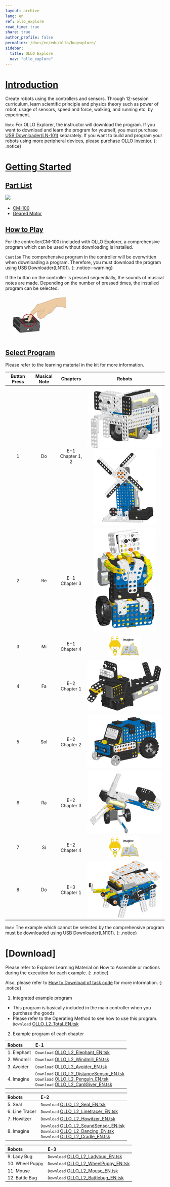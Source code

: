 ```yaml
---
layout: archive
lang: en
ref: ollo_explore
read_time: true
share: true
author_profile: false
permalink: /docs/en/edu/ollo/bugexplore/
sidebar:
  title: OLLO Explore
  nav: "ollo_explore"
---
```


# [Introduction](#introduction)
Create robots using the controllers and sensors.
Through 12-session curriculum, learn scientific principle and physics theory such as power of robot, usage of sensors, speed and force, walking, and running etc. by experiment.

`Note` For OLLO Explorer, the instructor will download the program.  If you want to download and learn the program for yourself, you must purchase [USB Downloader(LN-101)] separately. If you want to build and program your robots using more peripheral devices, please purchase OLLO [Inventor].
{: .notice}


# [Getting Started](#getting-started)

## [Part List](#part-list)

![][ollo_explore_partlist]

- [CM-100]
- [Geared Motor]

## [How to Play](#how-to-play)

For the controller(CM-100) included with OLLO Explorer, a comprehensive program which can be used without downloading is installed.

`Caution` The comprehensive program in the controller will be overwritten when downloading a program. Therefore, you must download the program using USB Downloader(LN101).
{: .notice--warning}

If the button on the controller is pressed sequentially, the sounds of musical notes are made. Depending on the number of pressed times, the installed program can be selected.

![cm-100-operate][img_01]

## [Select Program](#select-program)
Please refer to the learning material in the kit for more information.

|Button Press|Musical Note|Chapters|Robots|
| :-----: | :-----: | :-----: | :-----: |
|1|Do|E-1<br>Chapter 1, 2|![img_02][img_02]![img_03][img_03]|
|2|Re|E-1<br>Chapter 3|![img_04][img_04]|
|3|Mi|E-1<br>Chapter 4|![img_05][img_05]|
|4|Fa|E-2<br>Chapter 1|![img_06][img_06]|
|5|Sol|E-2<br>Chapter 2|![img_07][img_07]|
|6|Ra|E-2<br>Chapter 3|![img_08][img_08]|
|7|Si|E-2<br>Chapter 4|![img_05][img_05]|
|8|Do|E-3<br>Chapter 1|![img_09][img_09]|

`Note` The example which cannot be selected by the comprehensive program must be downloaded using USB Downloader(LN101).
{: .notice}

# [Download]

Please refer to Explorer Learning Material on How to Assemble or motions during the execution for each example.
{: .notice}

Also, please refer to [How to Download of task code] for more information.
{: .notice}

1. Integrated example program
  - This program is basically included in the main controller when you purchase the goods
  - Please refer to the Operating Method to see how to use this program.
  `Download` [OLLO_L2_Total_EN.tsk]

2. Example program of each chapter

|Robots|E-1|
| :----- | :----- |
|1. Elephant|`Download` [OLLO_L2_Elephant_EN.tsk]|
|2. Windmill|`Download` [OLLO_L2_Windmill_EN.tsk]|
|3. Avoider|`Download` [OLLO_L2_Avoider_EN.tsk]|
|4. Imagine|`Download` [OLLO_L2_DistanceSensor_EN.tsk]<br />`Download` [OLLO_L2_Penguin_EN.tsk]<br />`Download` [OLLO_L2_CardGiver_EN.tsk]|

|Robots|E-2|
| :----- | :----- |
|5. Seal|`Download` [OLLO_L2_Seal_EN.tsk]|
|6. Line Tracer|`Download` [OLLO_L2_Linetracer_EN.tsk]|
|7. Howitzer|`Download` [OLLO_L2_Howitzer_EN.tsk]|
|8. Imagine|`Download` [OLLO_L2_SoundSensor_EN.tsk]<br />`Download` [OLLO_L2_Dancing_EN.tsk]<br />`Download` [OLLO_L2_Cradle_EN.tsk]|

|Robots|E-3|
| :----- | :----- |
|9. Lady Bug|`Download` [OLLO_L2_Ladybug_EN.tsk]|
|10. Wheel Puppy|`Download` [OLLO_L2_WheelPuppy_EN.tsk]|
|11. Mouse|`Download` [OLLO_L2_Mouse_EN.tsk]|
|12. Battle Bug|`Download` [OLLO_L2_Battlebug_EN.tsk]|


[USB Downloader(LN-101)]: /emanual/docs/en/parts/interface/ln_101/
[Inventor]: #
[CM-100]: /emanual/docs/en/parts/controller/cm_100/
[Geared Motor]: #
[How to Download of task code]: /emanual/docs/en/faq/download_task_code/
[ollo_explore_partlist]: /assets/images/edu/ollo/ollo_explorer_partlist.png
[img_01]: /assets/images/edu/ollo/ollo_lvl2_001.jpg
[img_02]: /assets/images/edu/ollo/ollo_lvl2_elephant.jpg
[img_03]: /assets/images/edu/ollo/ollo_lvl2_windmill.jpg
[img_04]: /assets/images/edu/ollo/ollo_lvl2_introduce_robot.jpg
[img_05]: /assets/images/edu/ollo/ollo_lvl2_imagine.png
[img_06]: /assets/images/edu/ollo/ollo_lvl2_seal.jpg
[img_07]: /assets/images/edu/ollo/ollo_lvl2_car.jpg
[img_08]: /assets/images/edu/ollo/ollo_lvl2_howitzer.jpg
[img_09]: /assets/images/edu/ollo/ollo_lvl2_ladybug.jpg

[Programming]: #programming
[OLLO_LineTrace.pdf]: #
[OLLO_PuzzleRacing.zip]: #
[OLLO_BUG_Product_EN.tsk]: #
[How to Download Task code]: #
[How to execute the Program]: #
[OLLO_L2_Total_EN.tsk]: http://support.robotis.com/en/baggage_files/ollo/edu_2nd/ollo_l2_total_en.tsk
[OLLO_L2_Elephant_EN.tsk]: http://support.robotis.com/en/baggage_files/ollo/edu_2nd/ollo_l2_elephant_en.tsk
[OLLO_L2_Windmill_EN.tsk]: http://support.robotis.com/en/baggage_files/ollo/edu_2nd/ollo_l2_elephant_en.tsk
[OLLO_L2_Avoider_EN.tsk]:http://support.robotis.com/en/baggage_files/ollo/edu_2nd/ollo_l2_avoider_en.tsk
[OLLO_L2_DistanceSensor_EN.tsk]: http://support.robotis.com/en/baggage_files/ollo/edu_2nd/ollo_l2_distancesensor_en.tsk
[OLLO_L2_Penguin_EN.tsk]: http://support.robotis.com/en/baggage_files/ollo/edu_2nd/ollo_l2_penguin_en.tsk
[OLLO_L2_CardGiver_EN.tsk]: http://support.robotis.com/en/baggage_files/ollo/edu_2nd/ollo_l2_cardgiver_en.tsk
[OLLO_L2_Seal_EN.tsk]: http://support.robotis.com/en/baggage_files/ollo/edu_2nd/ollo_l2_seal_en.tsk
[OLLO_L2_Linetracer_EN.tsk]: http://support.robotis.com/en/baggage_files/ollo/edu_2nd/ollo_l2_linetracer_en.tsk
[OLLO_L2_Howitzer_EN.tsk]: http://support.robotis.com/en/baggage_files/ollo/edu_2nd/ollo_l2_howitzer_en.tsk
[OLLO_L2_SoundSensor_EN.tsk]: http://support.robotis.com/en/baggage_files/ollo/edu_2nd/ollo_l2_soundsensor_en.tsk
[OLLO_L2_Dancing_EN.tsk]: http://support.robotis.com/en/baggage_files/ollo/edu_2nd/ollo_l2_dancing_en.tsk
[OLLO_L2_Cradle_EN.tsk]: http://support.robotis.com/en/baggage_files/ollo/edu_2nd/ollo_l2_cradle_en.tsk
[OLLO_L2_Ladybug_EN.tsk]: http://support.robotis.com/en/baggage_files/ollo/edu_2nd/ollo_l2_ladybug_en.tsk
[OLLO_L2_WheelPuppy_EN.tsk]: http://support.robotis.com/en/baggage_files/ollo/edu_2nd/ollo_l2_wheelpuppy_en.tsk
[OLLO_L2_Mouse_EN.tsk]: http://support.robotis.com/en/baggage_files/ollo/edu_2nd/ollo_l2_mouse_en.tsk
[OLLO_L2_Battlebug_EN.tsk]: http://support.robotis.com/en/baggage_files/ollo/edu_2nd/ollo_l2_battlebug_en.tsk

